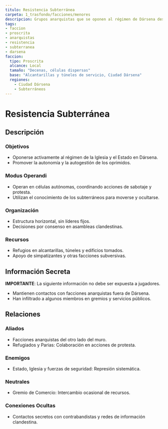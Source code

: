 ```yaml
---
titulo: Resistencia Subterránea
carpeta: 1_trasfondo/facciones/menores
descripcion: Grupos anarquistas que se oponen al régimen de Dársena desde las profundidades.
tags:
- faccion
- proscrita
- anarquistas
- resistencia
- subterranea
- darsena
faccion:
  tipo: Proscrita
  alcance: Local
  tamaño: "Decenas, células dispersas"
  base: "Alcantarillas y túneles de servicio, Ciudad Dársena"
  regiones:
    - Ciudad Dársena
    - Subterráneos
---
```


# Resistencia Subterránea

## Descripción

### Objetivos
- Oponerse activamente al régimen de la Iglesia y el Estado en Dársena.
- Promover la autonomía y la autogestión de los oprimidos.

### Modus Operandi
- Operan en células autónomas, coordinando acciones de sabotaje y protesta.
- Utilizan el conocimiento de los subterráneos para moverse y ocultarse.

### Organización
- Estructura horizontal, sin líderes fijos.
- Decisiones por consenso en asambleas clandestinas.

### Recursos
- Refugios en alcantarillas, túneles y edificios tomados.
- Apoyo de simpatizantes y otras facciones subversivas.

## Información Secreta

**IMPORTANTE**: La siguiente información no debe ser expuesta a jugadores.

- Mantienen contactos con facciones anarquistas fuera de Dársena.
- Han infiltrado a algunos miembros en gremios y servicios públicos.

## Relaciones

### Aliados
- Facciones anarquistas del otro lado del muro.
- Refugiados y Parias: Colaboración en acciones de protesta.

### Enemigos
- Estado, Iglesia y fuerzas de seguridad: Represión sistemática.

### Neutrales
- Gremio de Comercio: Intercambio ocasional de recursos.

### Conexiones Ocultas
- Contactos secretos con contrabandistas y redes de información clandestina. 